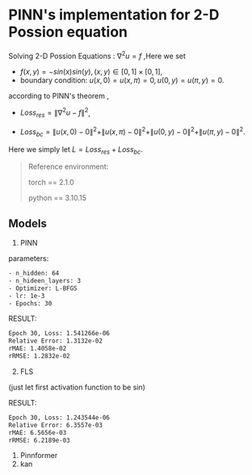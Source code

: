 # PINN's implementation for 2-D Possion equation

Solving 2-D Possion Equations : $\nabla^2 u=f$ ,Here we set

- $f(x,y)=-sin(x)sin(y),(x,y)\in [0,1]\times[0,1]$,
- boundary condition: $u(x,0)=u(x,\pi)=0,u(0,y)=u(\pi,y)=0$.

according to PINN's theorem , 

- $Loss_{res}=\|\nabla^2 u - f\|^2$,

- $Loss_{bc}=\|u(x,0)-0\|^2+\|u(x,\pi)-0\|^2+\|u(0,y)-0\|^2+\|u(\pi,y)-0\|^2$.

Here we simply let $L=Loss_{res}+Loss_{bc}$.

> Reference environment:
> 
> torch == 2.1.0
> 
> python == 3.10.15
> 
## Models 

1. PINN

parameters:
```bash
- n_hidden: 64
- n_hideen_layers: 3
- Optimizer: L-BFGS
- lr: 1e-3
- Epochs: 30
```
RESULT:
```bash
Epoch 30, Loss: 1.541266e-06
Relative Error: 1.3132e-02
rMAE: 1.4058e-02
rRMSE: 1.2832e-02
```

2. FLS
   
(just let first activation function to be sin)

RESULT:

```bash
Epoch 30, Loss: 1.243544e-06
Relative Error: 6.3557e-03
rMAE: 6.5656e-03
rRMSE: 6.2189e-03
```

1. Pinnformer
2. kan




